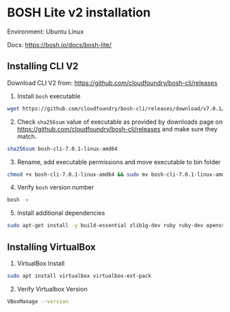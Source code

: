 # BOSH Lite v2 installation

Environment: Ubuntu Linux

Docs: https://bosh.io/docs/bosh-lite/

## Installing CLI V2
Download CLI V2 from: https://github.com/cloudfoundry/bosh-cli/releases

1. Install `bosh` executable

```bash
wget https://github.com/cloudfoundry/bosh-cli/releases/download/v7.0.1/bosh-cli-7.0.1-linux-amd64
```

2. Check `sha256sum` value of executable as provided by downloads page on  https://github.com/cloudfoundry/bosh-cli/releases and make sure they match.

```bash
sha256sum bosh-cli-7.0.1-linux-amd64
```

3. Rename, add executable permissions and move executable to bin folder

```bash
chmod +x bosh-cli-7.0.1-linux-amd64 && sudo mv bosh-cli-7.0.1-linux-amd64 bosh && sudo mv bosh /usr/bin
```

4. Verify `bosh` version number

```bash
bosh -v
```

5. Install additional dependencies

```bash
sudo apt-get install -y build-essential zlib1g-dev ruby ruby-dev openssl libxslt1-dev libxml2-dev libssl-dev libreadline-dev libyaml-dev libsqlite3-dev sqlite3
```

## Installing VirtualBox
1. VirtualBox Install

```bash
sudo apt install virtualbox virtualbox-ext-pack
```

2. Verify Virtualbox Version
```bash
VBoxManage --version
```
